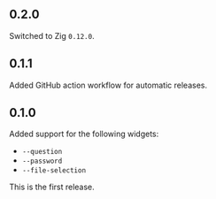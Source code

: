 ## 0.2.0

Switched to Zig `0.12.0`.

## 0.1.1

Added GitHub action workflow for automatic releases.

## 0.1.0

Added support for the following widgets:

* `--question`
* `--password`
* `--file-selection`

This is the first release.
